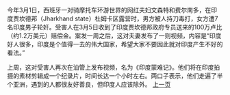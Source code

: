 今年3月1日，西班牙一对骑摩托车环游世界的网红夫妇文森特和费尔南多，在印度贾坎德邦（Jharkhand state）杜姆卡区露营时，男方被人持刀毒打，女方遭7名印度男子轮奸。受害人在3月5日收到了印度贾坎德邦政府专员送来的100万卢比（约1.2万美元）赔偿金。案发一周之后，这对夫妻发布了一则视频，内容是“印度好人很多，印度是个值得一去的伟大国家，希望大家不要因此就对印度产生不好的看法。”

上周，这对受害人再次在油管上发布视频，名为《印度蒙难记》。他们将在印度拍摄的素材剪辑成一个纪录片，时间长达一个小时左右。两口子表示，他们走遍了半个亚洲，遇到的人都很友好善良，但印度人应该除外。
[上一页](以色列对伊朗发动“报复袭击”.md)
